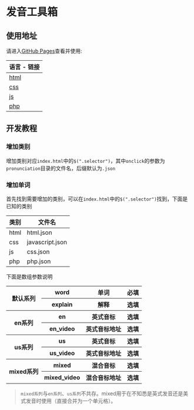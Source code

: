 # 发音工具箱

## 使用地址
请进入[GitHub Pages][GitHub Pages]查看并使用:

|语言 - 链接|
|---|
|[html][html]|
|[css][css]|
|[js][js]|
|[php][php]|


## 开发教程
### 增加类别
增加类别对应`index.html`中的`$(".selector")`，其中`onclick`的参数为`pronunciation`目录的文件名，后缀默认为`.json`

### 增加单词
首先找到需要增加的类别，可以在`index.html`中的`$(".selector")`找到，下面是已知的类别

|类别|文件名|
|---|---|
|html|html.json|
|css|javascript.json|
|js|css.json|
|php|php.json|

下面是数组参数说明
<table>
	<tbody style="text-align:center;">
	    <tr>
	        <th rowspan="2">默认系列</th>
	        <th>word</th>
	        <th>单词</th>
	        <th>必填</th>
	    </tr>
	    <tr>
	        <th>explain</th>
	        <th>解释</th>
	        <th>选填</th>
	    </tr>
	    <tr>
	        <th rowspan="2">en系列</th>
	        <th>en</th>
	        <th>英式音标</th>
	        <th>选填</th>
	    </tr>
	    <tr>
	        <th>en_video</th>
	        <th>英式音标地址</th>
	        <th>选填</th>
	    </tr>
	    <tr>
	        <th rowspan="2">us系列</th>
	        <th>us</th>
	        <th>英式音标</th>
	        <th>选填</th>
	    </tr>
	    <tr>
	        <th>us_video</th>
	        <th>英式音标地址</th>
	        <th>选填</th>
	    </tr>
	    <tr>
	        <th rowspan="2">mixed系列</th>
	        <th>mixed</th>
	        <th>混合音标</th>
	        <th>选填</th>
	    </tr>
	    <tr>
	        <th>mixed_video</th>
	        <th>混合音标地址</th>
	        <th>选填</th>
	    </tr>
    <tbody>
</table> 

> `mixed系列`与`en系列`、`us系列`不共存。mixed用于在不知悉是英式发音还是美式发音时使用（直接合并为一个单元格）。



[GitHub Pages]:https://kajweb.github.io/pronunciation-tools/
[html]:https://kajweb.github.io/pronunciation-tools/?type=html
[css]:https://kajweb.github.io/pronunciation-tools/?type=css
[js]:https://kajweb.github.io/pronunciation-tools/?type=js
[php]:https://kajweb.github.io/pronunciation-tools/?type=php